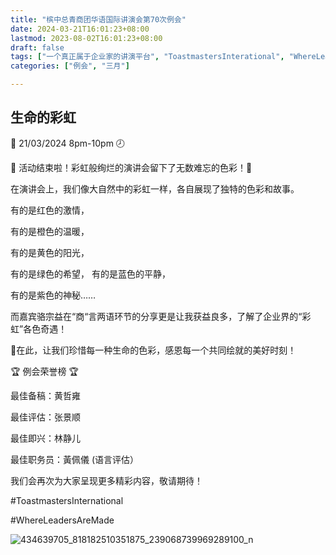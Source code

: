 ```yaml
---
title: "槟中总青商团华语国际讲演会第70次例会"
date: 2024-03-21T16:01:23+08:00
lastmod: 2023-08-02T16:01:23+08:00
draft: false
tags: ["一个真正属于企业家的讲演平台", "ToastmastersInterational", "WhereLeadersAreMade", "黄哲雍", "张景顺","林静儿","黃佩儀"]
categories: ["例会", "三月"]

---
```

 
## 生命的彩虹

📅 21/03/2024 8pm-10pm 🕗

🌈 活动结束啦！彩虹般绚烂的演讲会留下了无数难忘的色彩！🌈


在演讲会上，我们像大自然中的彩虹一样，各自展现了独特的色彩和故事。

有的是红色的激情，

有的是橙色的温暖，

有的是黄色的阳光，

有的是绿色的希望，
有的是蓝色的平静，

有的是紫色的神秘……


而嘉宾骆宗益在“商“言两语环节的分享更是让我获益良多，了解了企业界的“彩虹”各色奇遇！

🤣在此，让我们珍惜每一种生命的色彩，感恩每一个共同绘就的美好时刻！

🏆 例会荣誉榜 🏆

最佳备稿：黄哲雍

最佳评估：张景顺

最佳即兴：林静儿

最佳职务员：黃佩儀 (语言评估）

我们会再次为大家呈现更多精彩内容，敬请期待！


#ToastmastersInternational

#WhereLeadersAreMade

![434639705_818182510351875_239068739969289100_n](https://github.com/ytyeoh/tmc/assets/40177121/13402d3b-b070-4e3e-a2fe-4d269afaf3ef)


